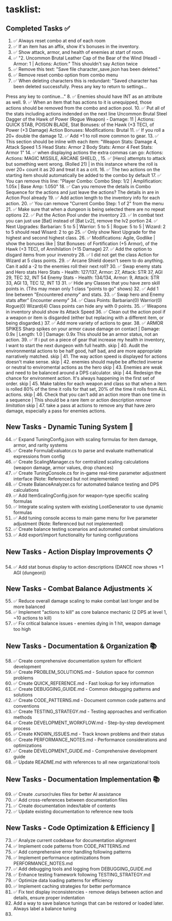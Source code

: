 # tasklist:

## Completed Tasks ✅

1. ✅ Always reset combo at end of each room
2. ✅ If an item has an affix, show it's bonuses in the inventory.
3. ✅ Show attack, armor, and health of enemies at start of room.
4. ✅ "2. Uncommon Brutal Leather Cap of the Bear of the Wind (Head) - Armor: 1 | Actions: Action:"  This shouldn't say Action twice
5. ✅ Remove this text: "Save file character_save.json has been deleted."
6. ✅ Remove reset combo option from combo menu
7. ✅ When deleting characters this is redundant: "Saved character has been deleted successfully.
Press any key to return to settings...

Press any key to continue..."
8. ✅ Enemies should have INT as an attribute as well.
9. ✅ When an item that has actions to it is unequipped, those actions should be removed from the combo and action pool.
10. ✅ Put all of the stats including actions indended on the next line
Uncommon Brutal Steel Dagger of the Hawk of Power (Rogue Weapon) - Damage: 11 | Actions: QUICK STAB, POISON BLADE,
    Stat Bonuses: of the Hawk (+3 TEC), of Power (+3 Damage)
    Action Bonuses:
    Modifications: Brutal
11. ✅ If you roll a 20+ double the damage
12. ✅ Add +1 to roll more common to gear.
13. ✅ This section should be inline with each item:
  "Weapon Stats: Damage 4, Attack Speed 1.5
  Head Stats: Armor 2
  Body Stats: Armor 4
  Feet Stats: Armor 1"
14. ✅ when displaying actions the extra commas can go:     Actions: Actions: MAGIC MISSILE, ARCANE SHIELD, ,
15. ✅ [Hero] attempts to attack but something went wrong. (Rolled 21) | in this instance where the roll is over 20+ count it as 20 and treat it as a crit.
16. ✅ The two actions on the starting item should automatically be added to the combo by default
17. ✅ You can remove this line: "Player Combo: Combo Step: 1/2 | Amplification: 1.05x | Base Amp: 1.050"
18. ✅ Can you remove the details in Combo Sequence for the actions and just leave the actions?  The details in are in Action Pool already
19. ✅ Add action length to the inventory info for each action.
20. ✅ You can remove "Current Combo Step: 1 of 2" from the menu
21. ✅ Make sure that when a dungeon is being selected there are no repeat options
22. ✅ Put the Action Pool under the inventory
23. ✅ In combat text you can just use [Bat] instead of [Bat Lv2], remove the lv2 portion
24. ✅ Next Upgrades: Barbarian: 5 to 5 | Warrior: 5 to 5 | Rogue: 5 to 5 | Wizard: 2 to 5  should read Wisard: 2 to go
25. ✅ Only show Next Upgrade for the highest and second highest class.
26. ✅  Modifications: Agile, Godlike | show the bonuses like | Stat Bonuses: of Fortification (+5 Armor), of the Hawk (+3 TEC), of Annihilation (+15 Damage)
27. ✅ Add the option to disgard items from your invenotry
28. ✅ I did not get the class Action for Wizard at 5 class points.
29. ✅ Arcane Shield doesn't seem to do anything.  Can it add a -2 to the enemies roll their next roll?
30. ✅ Swap enemy stats and Hero stats Hero Stats - Health: 127/137, Armor: 27, Attack: STR 37, AGI 29, TEC 32, INT 54
Enemy Stats - Health: 134/134, Armor: 9, Attack: STR 33, AGI 13, TEC 12, INT 13
31. ✅ Hide any Classes that you have zero skill points in.  (Tihs may mean only 1 class "points to go" shows)
32. ✅ Add 1 line between "Encountered *enemy*" and stats.
33. ✅ Swap hero and Enemy stats after" Encounter *enemy*"
34. ✅ Class Points: Barbarian(0) Warrior(0) Rogue(0) Wizard(4) Class points can hide any with 0 points.
35. ✅ Weapons in inventory should show its Attack Speed
36. ✅ Clean out the action pool if a weapon or item is disgarded (either but replacing with a different item, or being disgarded.)
37. ✅ Add more variety of actions to gear.
38. ✅ ARMOR SPIKES
      Sharp spikes on your armor cause damage on contact | Damage: 0.9x | Length: 1.0 | Damage: 0.9x
      This should be an armor status, not an action.
39. ✅ If i put on a piece of gear that increase my health in inventory, I want to start the next dungeon with full health.
skip | 40. Audit the environmental actions to be half good, half bad, and are more appropriate narratively matched.
skip | 41. The way action speed is displayed for actions doesn't make sense.
skip | 42. enemies should maybe be affected inverse or neutral to enviromental actions as the hero
skip | 43. Enemies are weak and need to be balanced around a DPS calculator.
skip | 44. Redesign the chance for environment action.  It's always happening in the first set of order.
skip | 45. Make tables for each weapon and class so that when a item is rolled 80% of the time it rolls for that set, 20% of the time it rolls from ALL actions.
skip | 46. Check that you can't add an action more than one time in a sequence | This should be a rare item or action description *remove limitation*
skip | 47. take a pass at actions to remove any that have zero damage, especially a pass for enemies actions.


## New Tasks - Dynamic Tuning System 🔧

44. ✅ Expand TuningConfig.json with scaling formulas for item damage, armor, and rarity systems
45. ✅ Create FormulaEvaluator.cs to parse and evaluate mathematical expressions from config
46. ✅ Create ScalingManager.cs for centralized scaling calculations (weapon damage, armor values, drop chances)
47. ✅ Create TuningConsole.cs for in-game real-time parameter adjustment interface (Note: Referenced but not implemented)
48. ✅ Create BalanceAnalyzer.cs for automated balance testing and DPS calculations
49. ✅ Add ItemScalingConfig.json for weapon-type specific scaling formulas
50. ✅ Integrate scaling system with existing LootGenerator to use dynamic formulas
51. ✅ Add tuning console access to main game menu for live parameter adjustment (Note: Referenced but not implemented)
52. ✅ Create balance testing scenarios and automated combat simulations
53. ✅ Add export/import functionality for tuning configurations

## New Tasks - Action Display Improvements 📋

54. ✅ Add stat bonus display to action descriptions (DANCE now shows +1 AGI (dungeon))

## New Tasks - Combat Balance Adjustments ⚔️

55. ✅ Reduce overall damage scaling to make combat last longer and be more balanced
56. ✅ Implement "actions to kill" as core balance mechanic (2 DPS at level 1, ~10 actions to kill)
57. ✅ Fix critical balance issues - enemies dying in 1 hit, weapon damage too high

## New Tasks - Documentation & Organization 📚

58. ✅ Create comprehensive documentation system for efficient development
59. ✅ Create PROBLEM_SOLUTIONS.md - Solution space for common problems
60. ✅ Create QUICK_REFERENCE.md - Fast lookup for key information
61. ✅ Create DEBUGGING_GUIDE.md - Common debugging patterns and solutions
62. ✅ Create CODE_PATTERNS.md - Document common code patterns and conventions
63. ✅ Create TESTING_STRATEGY.md - Testing approaches and verification methods
64. ✅ Create DEVELOPMENT_WORKFLOW.md - Step-by-step development process
65. ✅ Create KNOWN_ISSUES.md - Track known problems and their status
66. ✅ Create PERFORMANCE_NOTES.md - Performance considerations and optimizations
67. ✅ Create DEVELOPMENT_GUIDE.md - Comprehensive development guide
68. ✅ Update README.md with references to all new organizational tools

## New Tasks - Documentation Implementation 📚

69. ✅ Create .cursor/rules files for better AI assistance
70. ✅ Add cross-references between documentation files
71. ✅ Create documentation index/table of contents
72. ✅ Update existing documentation to reference new tools

## New Tasks - Code Optimization & Efficiency 🚀

73. ✅ Analyze current codebase for documentation alignment
74. ✅ Implement code patterns from CODE_PATTERNS.md
75. ✅ Add comprehensive error handling following patterns
76. ✅ Implement performance optimizations from PERFORMANCE_NOTES.md
77. ✅ Add debugging tools and logging from DEBUGGING_GUIDE.md
78. ✅ Enhance testing framework following TESTING_STRATEGY.md
79. ✅ Optimize data loading patterns for efficiency
80. ✅ Implement caching strategies for better performance
81. ✅ Fix text display inconsistencies - remove delays between action and details, ensure proper indentation
81. Add a way to save balance tunings that can be restored or loaded later.  Always label a balance tuning
82. 